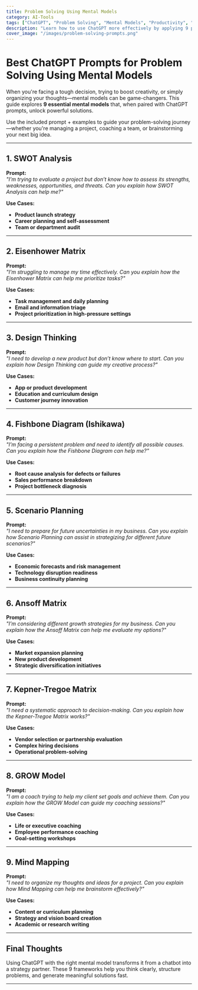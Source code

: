 ```yaml
---
title: Problem Solving Using Mental Models
category: AI-Tools
tags: ["ChatGPT", "Problem Solving", "Mental Models", "Productivity", "Coaching"]
description: "Learn how to use ChatGPT more effectively by applying 9 powerful mental models for problem solving. Each framework includes 3 practical examples to guide your strategy, planning, and execution."
cover_image: "/images/problem-solving-prompts.png"
---
```


# Best ChatGPT Prompts for Problem Solving Using Mental Models

When you're facing a tough decision, trying to boost creativity, or simply organizing your thoughts—mental models can be game-changers. This guide explores **9 essential mental models** that, when paired with ChatGPT prompts, unlock powerful solutions.

Use the included prompt + examples to guide your problem-solving journey—whether you're managing a project, coaching a team, or brainstorming your next big idea.

---

## 1. SWOT Analysis

**Prompt:**  
_"I’m trying to evaluate a project but don’t know how to assess its strengths, weaknesses, opportunities, and threats. Can you explain how SWOT Analysis can help me?"_

**Use Cases:**
- **Product launch strategy**
- **Career planning and self-assessment**
- **Team or department audit**

---

## 2. Eisenhower Matrix

**Prompt:**  
_"I’m struggling to manage my time effectively. Can you explain how the Eisenhower Matrix can help me prioritize tasks?"_

**Use Cases:**
- **Task management and daily planning**
- **Email and information triage**
- **Project prioritization in high-pressure settings**

---

## 3. Design Thinking

**Prompt:**  
_"I need to develop a new product but don’t know where to start. Can you explain how Design Thinking can guide my creative process?"_

**Use Cases:**
- **App or product development**
- **Education and curriculum design**
- **Customer journey innovation**

---

## 4. Fishbone Diagram (Ishikawa)

**Prompt:**  
_"I’m facing a persistent problem and need to identify all possible causes. Can you explain how the Fishbone Diagram can help me?"_

**Use Cases:**
- **Root cause analysis for defects or failures**
- **Sales performance breakdown**
- **Project bottleneck diagnosis**

---

## 5. Scenario Planning

**Prompt:**  
_"I need to prepare for future uncertainties in my business. Can you explain how Scenario Planning can assist in strategizing for different future scenarios?"_

**Use Cases:**
- **Economic forecasts and risk management**
- **Technology disruption readiness**
- **Business continuity planning**

---

## 6. Ansoff Matrix

**Prompt:**  
_"I’m considering different growth strategies for my business. Can you explain how the Ansoff Matrix can help me evaluate my options?"_

**Use Cases:**
- **Market expansion planning**
- **New product development**
- **Strategic diversification initiatives**

---

## 7. Kepner-Tregoe Matrix

**Prompt:**  
_"I need a systematic approach to decision-making. Can you explain how the Kepner-Tregoe Matrix works?"_

**Use Cases:**
- **Vendor selection or partnership evaluation**
- **Complex hiring decisions**
- **Operational problem-solving**

---

## 8. GROW Model

**Prompt:**  
_"I am a coach trying to help my client set goals and achieve them. Can you explain how the GROW Model can guide my coaching sessions?"_

**Use Cases:**
- **Life or executive coaching**
- **Employee performance coaching**
- **Goal-setting workshops**

---

## 9. Mind Mapping

**Prompt:**  
_"I need to organize my thoughts and ideas for a project. Can you explain how Mind Mapping can help me brainstorm effectively?"_

**Use Cases:**
- **Content or curriculum planning**
- **Strategy and vision board creation**
- **Academic or research writing**

---

## Final Thoughts

Using ChatGPT with the right mental model transforms it from a chatbot into a strategy partner. These 9 frameworks help you think clearly, structure problems, and generate meaningful solutions fast.

---
